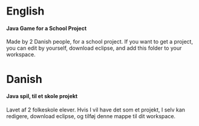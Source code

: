 # English
#### Java Game for a School Project
Made by 2 Danish people, for a school project.
If you want to get a project, you can edit by yourself, download eclipse, and add this folder to your workspace.

# Danish
#### Java spil, til et skole projekt
Lavet af 2 folkeskole elever.
Hvis I vil have det som et projekt, I selv kan redigere, download eclipse, og tilføj denne mappe til dit workspace.
